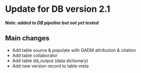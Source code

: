 # Update for DB version 2.1

***Note: added to DB pipeline but not yet tested***

## Main changes
* Add table source & populate with GADM attribution & citation
* Add table collaborator
* Add table dd_output (data dictionary)
* Add new version record to table meta